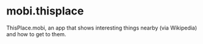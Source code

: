 # mobi.thisplace
ThisPlace.mobi, an app that shows interesting things nearby (via Wikipedia) and how to get to them.
